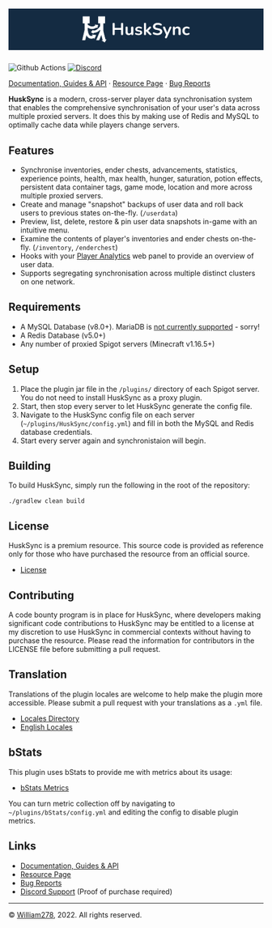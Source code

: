 # [![HuskSync Banner](images/banner-graphic.png)](https://github.com/WiIIiam278/HuskSync)
![Github Actions](https://github.com/WiIIiam278/HuskSync/workflows/Java%20CI/badge.svg)
[![Discord](https://img.shields.io/discord/818135932103557162?color=7289da&logo=discord)](https://discord.gg/tVYhJfyDWG)

[Documentation, Guides & API](https://william278.net/docs/husksync/Home) · [Resource Page](https://www.spigotmc.org/resources/husksync.97144/) · [Bug Reports](https://github.com/WiIIiam278/HuskSync/issues)

**HuskSync** is a modern, cross-server player data synchronisation system that enables the comprehensive synchronisation of your user's data across multiple proxied servers. It does this by making use of Redis and MySQL to optimally cache data while players change servers.

## Features
- Synchronise inventories, ender chests, advancements, statistics, experience points, health, max health, hunger, saturation, potion effects, persistent data container tags, game mode, location and more across multiple proxied servers. 
- Create and manage "snapshot" backups of user data and roll back users to previous states on-the-fly. (`/userdata`)
- Preview, list, delete, restore & pin user data snapshots in-game with an intuitive menu.
- Examine the contents of player's inventories and ender chests on-the-fly. (`/inventory`, `/enderchest`)
- Hooks with your [Player Analytics](https://github.com/plan-player-analytics/Plan) web panel to provide an overview of user data.
- Supports segregating synchronisation across multiple distinct clusters on one network.

## Requirements
* A MySQL Database (v8.0+). MariaDB is [not currently supported](https://github.com/WiIIiam278/HuskSync/issues/40) - sorry!
* A Redis Database (v5.0+)
* Any number of proxied Spigot servers (Minecraft v1.16.5+)

## Setup
1. Place the plugin jar file in the `/plugins/` directory of each Spigot server. You do not need to install HuskSync as a proxy plugin.
2. Start, then stop every server to let HuskSync generate the config file.
3. Navigate to the HuskSync config file on each server (`~/plugins/HuskSync/config.yml`) and fill in both the MySQL and Redis database credentials.
4. Start every server again and synchronistaion will begin.

## Building
To build HuskSync, simply run the following in the root of the repository:
```
./gradlew clean build
```

## License
HuskSync is a premium resource. This source code is provided as reference only for those who have purchased the resource from an official source.

- [License](https://github.com/WiIIiam278/HuskSync/blob/master/LICENSE)

## Contributing
A code bounty program is in place for HuskSync, where developers making significant code contributions to HuskSync may be entitled to a license at my discretion to use HuskSync in commercial contexts without having to purchase the resource. Please read the information for contributors in the LICENSE file before submitting a pull request. 

## Translation
Translations of the plugin locales are welcome to help make the plugin more accessible. Please submit a pull request with your translations as a `.yml` file.

- [Locales Directory](https://github.com/WiIIiam278/HuskSync/tree/master/common/src/main/resources/locales)
- [English Locales](https://github.com/WiIIiam278/HuskSync/tree/master/common/src/main/resources/locales/en-gb.yml)

## bStats
This plugin uses bStats to provide me with metrics about its usage:
- [bStats Metrics](https://bstats.org/plugin/bukkit/HuskSync%20-%20Bukkit/13140)

You can turn metric collection off by navigating to `~/plugins/bStats/config.yml` and editing the config to disable plugin metrics.

## Links
- [Documentation, Guides & API](https://william278.net/docs/husksync/Home)
- [Resource Page](https://www.spigotmc.org/resources/husksync.97144/)
- [Bug Reports](https://github.com/WiIIiam278/HuskSync/issues)
- [Discord Support](https://discord.gg/tVYhJfyDWG) (Proof of purchase required)

---
&copy; [William278](https://william278.net/), 2022. All rights reserved.

